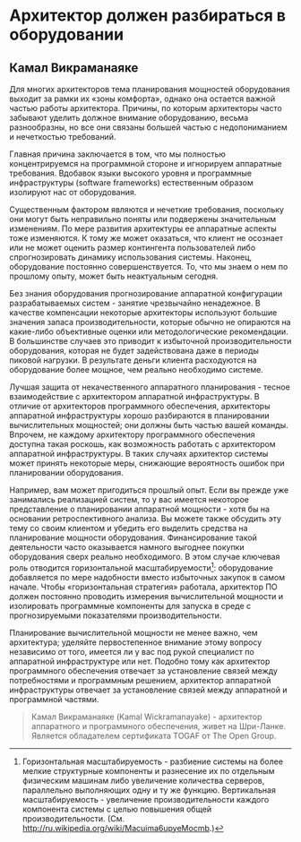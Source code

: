 # Архитектор должен разбираться в оборудовании

## Камал Викраманаяке

Для многих архитекторов тема планирования мощностей оборудования
выходит за рамки их «зоны комфорта», однако она остается важной частью
работы архитектора. Причины, по которым архитекторы часто забывают
уделить должное внимание оборудованию, весьма разнообразны, но все они
связаны большей частью с недопониманием и нечеткостью требований.

Главная причина заключается в том, что мы полностью концентрируемся на
программной стороне и игнорируем аппаратные требования. Вдобавок
языки высокого уровня и программные инфраструктуры (software frameworks)
естественным образом изолируют нас от оборудования.

Существенным фактором являются и нечеткие требования, поскольку они
могут быть неправильно поняты или подвержены значительным
изменениям. По мере развития архитектуры ее аппаратные аспекты тоже
изменяются. К тому же может оказаться, что клиент не осознает или не может
оценить размер контингента пользователей либо спрогнозировать динамику
использования системы. Наконец, оборудование постоянно
совершенствуется. То, что мы знаем о нем по прошлому опыту, может быть неактуальным
сегодня.

Без знания оборудования прогнозирование аппаратной конфигурации
разрабатываемых систем - занятие чрезвычайно ненадежное. В качестве
компенсации некоторые архитекторы используют большие значения запаса
производительности, которые обычно не опираются на какие-либо
объективные оценки или методологические рекомендации. В большинстве
случаев это приводит к избыточной производительности оборудования,
которая не будет задействована даже в периоды пиковой нагрузки. В результате
деньги клиента расходуются на оборудование более мощное, чем реально
необходимо системе.

Лучшая защита от некачественного аппаратного планирования - тесное
взаимодействие с архитектором аппаратной инфраструктуры. В отличие
от архитекторов программного обеспечения, архитекторы аппаратной
инфраструктуры хорошо разбираются в планировании вычислительных
мощностей; они должны быть частью вашей команды. Впрочем, не каждому
архитектору программного обеспечения доступна такая роскошь, как
возможность работать с архитектором аппаратной инфраструктуры. В таких
случаях архитектор системы может принять некоторые меры, снижающие
вероятность ошибок при планировании оборудования.

Например, вам может пригодиться прошлый опыт. Если вы прежде уже
занимались реализацией систем, то у вас имеется некоторое представление
о планировании аппаратной мощности - хотя бы на основании
ретроспективного анализа. Вы можете также обсудить эту тему со своим клиентом
и убедить его выделить средства на планирование мощности оборудования.
Финансирование такой деятельности часто оказывается намного выгоднее
покупки оборудования сверх реально необходимого. В этом случае
ключевая роль отводится горизонтальной масштабируемости[^1]: оборудование
добавляется по мере надобности вместо избыточных закупок в самом начале.
Чтобы «горизонтальная стратегия» работала, архитектор ПО должен
постоянно проводить измерения вычислительной мощности и изолировать
программные компоненты для запуска в среде с прогнозируемыми
показателями производительности.

Планирование вычислительной мощности не менее важно, чем
архитектура; уделяйте первостепенное внимание этому вопросу независимо от
того, имеется ли у вас под рукой специалист по аппаратной инфраструктуре
или нет. Подобно тому как архитектор программного обеспечения отвечает
за установление связей между потребностями и программным решением,
архитектор аппаратной инфраструктуры отвечает за установление связей
между аппаратной и программной частями.

> Камал Викраманаяке (Kamal Wickramanayake) - архитектор
аппаратного и программного обеспечения, живет на Шри-Ланке. Является
обладателем сертификата TOGAF от The Open Group.
 
[^1]: Горизонтальная масштабируемость - разбиение системы на более мелкие
структурные компоненты и разнесение их по отдельным физическим машинам либо
увеличение количества серверов, параллельно выполняющих одну и ту же
функцию. Вертикальная масштабируемость - увеличение производительности
каждого компонента системы с целью повышения общей производительности.
(См. http://ru.wikipedia.org/wiki/Macuima6upyeMocmb.)
